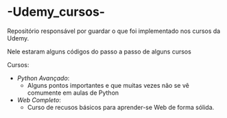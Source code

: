 # -Udemy_cursos-
Repositório responsável por guardar o que foi implementado nos cursos da Udemy.

Nele estaram alguns códigos do passo a passo de alguns cursos

Cursos:

- *Python Avançado*: 
    - Alguns pontos importantes e que muitas vezes não se vê comumente em aulas de Python
- *Web Completo*:
    - Curso de recusos básicos para aprender-se Web de forma sólida.


